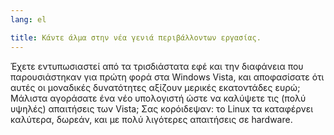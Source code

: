 ```yaml
---
lang: el

title: Κάντε άλμα στην νέα γενιά περιβάλλοντων εργασίας.
---
```


Έχετε εντυπωσιαστεί από τα τρισδιάστατα εφέ και την διαφάνεια που
παρουσιάστηκαν για πρώτη φορά στα Windows Vista, και αποφασίσατε ότι
αυτές οι μοναδικές δυνατότητες αξίζουν μερικές εκατοντάδες ευρώ; Μάλιστα
αγοράσατε ένα νέο υπολογιστή ώστε να καλύψετε τις (πολύ υψηλές) απαιτήσεις
των Vista; Σας κορόιδεψαν: το Linux τα καταφέρνει καλύτερα, δωρεάν, και με
πολύ λιγότερες απαιτήσεις σε hardware.

<? all_video_ids_from_file ();?>




